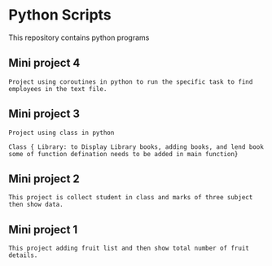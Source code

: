 # Python Scripts

This repository contains python programs

## Mini project 4

```
Project using coroutines in python to run the specific task to find employees in the text file.
```
## Mini project 3

```
Project using class in python 

Class { Library: to Display Library books, adding books, and lend book some of function defination needs to be added in main function}
```

## Mini project 2

```
This project is collect student in class and marks of three subject then show data.
```

## Mini project 1

```
This project adding fruit list and then show total number of fruit details.
```
